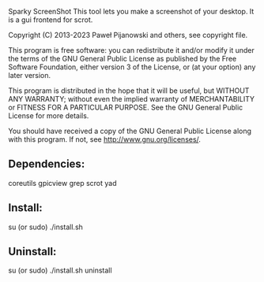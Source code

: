 Sparky ScreenShot
This tool lets you make a screenshot of your desktop. It is a gui frontend for scrot.

Copyright (C) 2013-2023 Paweł Pijanowski and others, see copyright file.

This program is free software: you can redistribute it and/or modify
it under the terms of the GNU General Public License as published by
the Free Software Foundation, either version 3 of the License, or
(at your option) any later version.

This program is distributed in the hope that it will be useful,
but WITHOUT ANY WARRANTY; without even the implied warranty of
MERCHANTABILITY or FITNESS FOR A PARTICULAR PURPOSE.  See the
GNU General Public License for more details.

You should have received a copy of the GNU General Public License
along with this program.  If not, see <http://www.gnu.org/licenses/>.

Dependencies:
-------------
coreutils
gpicview
grep
scrot
yad

Install:
-------------
su (or sudo) 
./install.sh

Uninstall:
-------------
su (or sudo)
./install.sh uninstall
